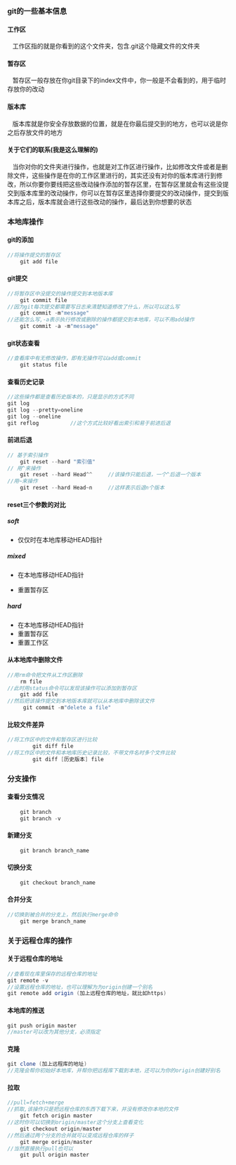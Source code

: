 ### git的一些基本信息

#### 工作区

&nbsp;&nbsp;&nbsp;工作区指的就是你看到的这个文件夹，包含.git这个隐藏文件的文件夹

#### 暂存区

&nbsp;&nbsp;&nbsp;暂存区一般存放在你git目录下的index文件中，你一般是不会看到的，用于临时存放你的改动

#### 版本库

&nbsp;&nbsp;&nbsp;版本库就是你安全存放数据的位置，就是在你最后提交到的地方，也可以说是你之后存放文件的地方

#### 关于它们的联系(我是这么理解的)

&nbsp;&nbsp;&nbsp;当你对你的文件夹进行操作，也就是对工作区进行操作，比如修改文件或者是删除文件，这些操作是在你的工作区里进行的，其实还没有对你的版本库进行到修改，所以你要你要线把这些改动操作添加的暂存区里，在暂存区里就会有这些没提交到版本库里的改动操作，你可以在暂存区里选择你要提交的改动操作，提交到版本库之后，版本库就会进行这些改动的操作，最后达到你想要的状态

### 本地库操作

#### git的添加

```java
//将操作提交的暂存区
	git add file
```

#### git提交

```Java
//将暂存区中没提交的操作提交到本地版本库
	git commit file
//因为git每次提交都需要写日志来清楚知道修改了什么，所以可以这么写
	git commit -m"message" 
//还能怎么写,-a表示执行修改或删除的操作都提交到本地库，可以不用add操作
    git commit -a -m"message"
```

#### git状态查看

```java
//查看库中有无修改操作，即有无操作可以add或commit
	git status file
```

#### 查看历史记录

```java
//这些操作都是查看历史版本的，只是显示的方式不同
git log 
git log --pretty=oneline
git log --oneline
git reflog 			//这个方式比较好看出索引和易于前进后退
```

#### 前进后退

```Java
// 基于索引操作
	git reset --hard "索引值"
// 用^来操作
    git reset --hard Head^^		//该操作只能后退，一个^后退一个版本
//用~来操作       
    git reset --hard Head~n		//这样表示后退n个版本    
```

#### reset三个参数的对比

##### soft
- 仅仅时在本地库移动HEAD指针

##### mixed
- 在本地库移动HEAD指针

- 重置暂存区

##### hard

- 在本地库移动HEAD指针
- 重置暂存区
- 重置工作区

#### 从本地库中删除文件

```Java
//用rm命令把文件从工作区删除
	rm file
//此时用status命令可以发现该操作可以添加到暂存区
    git add file
//然后把该操作提交到本地版本库就可以从本地库中删除该文件
     git commit -m"delete a file"
```

#### 比较文件差异

```Java
//将工作区中的文件和暂存区进行比较
		git diff file
//将工作区中的文件和本地库历史记录比较，不带文件名时多个文件比较
        git diff [历史版本] file      
```

### 分支操作

#### 查看分支情况

```Java
	git branch
    git branch -v 
```

#### 新建分支

```Java
	git branch branch_name
```

#### 切换分支

```java
	git checkout branch_name
```

#### 合并分支

```java 
//切换到被合并的分支上，然后执行merge命令
	git merge branch_name		
```

### 关于远程仓库的操作

#### 关于远程仓库的地址

```Java
//查看现在库里保存的远程仓库的地址
git remote -v
//设置远程仓库的地址，也可以理解为为origin创建一个别名
git remote add origin (加上远程仓库的地址，就比如https)
```

#### 本地库的推送

```Java
git push origin master
//master可以改为其他分支，必须指定
```

####  克隆

```Java
git clone (加上远程库的地址)
//克隆会帮你初始好本地库，并帮你把远程库下载到本地，还可以为你的origin创建好别名
```

#### 拉取

```java
//pull=fetch+merge
//抓取,该操作只是把远程仓库的东西下载下来，并没有修改你本地的文件
	git fetch origin master 
//这时你可以切换到origin/master这个分支上查看变化
    git checkout origin/master
//然后通过两个分支的合并就可以变成远程仓库的样子
    git merge origin/master
//当然直接执行pull也可以
	git pull origin master
```